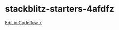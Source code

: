 # stackblitz-starters-4afdfz

[Edit in Codeflow ⚡️](https://stackblitz.com/~/github.com/Gaurav6342/stackblitz-starters-4afdfz)